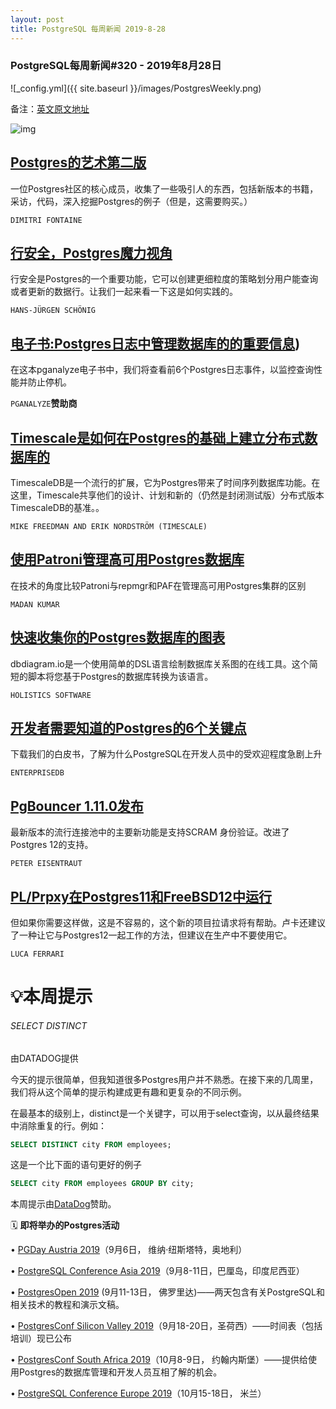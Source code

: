 ```yaml
---
layout: post
title: PostgreSQL 每周新闻 2019-8-28
---
```


### PostgreSQL每周新闻#320 - 2019年8月28日

![_config.yml]({{ site.baseurl }}/images/PostgresWeekly.png)

备注：[英文原文地址](https://postgresweekly.com/issues/320)

![img](https://res.cloudinary.com/cpress/image/upload/w_1280,e_sharpen:60/v1566985036/yo4lnibdiishpaptekox.png)

## [Postgres的艺术第二版](https://theartofpostgresql.com)

一位Postgres社区的核心成员，收集了一些吸引人的东西，包括新版本的书籍，采访，代码，深入挖掘Postgres的例子（但是，这需要购买。）

`DIMITRI FONTAINE`

## [行安全，Postgres魔力视角](https://www.cybertec-postgresql.com/en/postgresql-row-level-security-views-and-a-lot-of-magic/)

行安全是Postgres的一个重要功能，它可以创建更细粒度的策略划分用户能查询或者更新的数据行。让我们一起来看一下这是如何实践的。

`HANS-JÜRGEN SCHÖNIG`

## [电子书:Postgres日志中管理数据库的的重要信息](https://pganalyze.com/ebooks/monitoring-postgres-logs?utm_source=PostgresWeeklyPrimary))

在这本pganalyze电子书中，我们将查看前6个Postgres日志事件，以监控查询性能并防止停机。

`PGANALYZE`**赞助商**

## [Timescale是如何在Postgres的基础上建立分布式数据库的](https://blog.timescale.com/blog/building-a-distributed-time-series-database-on-postgresql/)

TimescaleDB是一个流行的扩展，它为Postgres带来了时间序列数据库功能。在这里，Timescale共享他们的设计、计划和新的（仍然是封闭测试版）分布式版本TimescaleDB的基准。。

`MIKE FREEDMAN AND ERIK NORDSTRÖM (TIMESCALE)`



## [使用Patroni管理高可用Postgres数据库](https://scalegrid.io/blog/managing-high-availability-in-postgresql-part-3/)

在技术的角度比较Patroni与repmgr和PAF在管理高可用Postgres集群的区别

`MADAN KUMAR`



## [快速收集你的Postgres数据库的图表](https://github.com/nsingla/dbdiagrams)

dbdiagram.io是一个使用简单的DSL语言绘制数据库关系图的在线工具。这个简短的脚本将您基于Postgres的数据库转换为该语言。

`HOLISTICS SOFTWARE`



## [开发者需要知道的Postgres的6个关键点](https://info.enterprisedb.com/Tech-Guide-6-Things-a-Developer-Should-Know-About-Postgres-paper.html?utm_source=Cooperpress&utm_medium=ad)

下载我们的白皮书，了解为什么PostgreSQL在开发人员中的受欢迎程度急剧上升

`ENTERPRISEDB`



## [PgBouncer 1.11.0发布](http://www.pateldenish.com/2019/08/clone-schema-in-postgres.html)

最新版本的流行连接池中的主要新功能是支持SCRAM 身份验证。改进了Postgres 12的支持。

`PETER EISENTRAUT`



## [PL/Prpxy在Postgres11和FreeBSD12中运行](https://fluca1978.github.io/2019/08/26/PLProxy_FreeBSD.html)

但如果你需要这样做，这是不容易的，这个新的项目拉请求将有帮助。卢卡还建议了一种让它与Postgres12一起工作的方法，但建议在生产中不要使用它。

`LUCA FERRARI`



# 💡本周提示

###### SELECT DISTINCT

由DATADOG提供



今天的提示很简单，但我知道很多Postgres用户并不熟悉。在接下来的几周里，我们将从这个简单的提示构建成更有趣和更复杂的不同示例。

在最基本的级别上，distinct是一个关键字，可以用于select查询，以从最终结果中消除重复的行。例如：

```sql
SELECT DISTINCT city FROM employees;
```

这是一个比下面的语句更好的例子

```sql
SELECT city FROM employees GROUP BY city;
```

本周提示由[DataDog](https://www.datadoghq.com/postgres-monitoring/?utm_source=Advertisement&utm_medium=CooperPress&utm_campaign=CooperPress-PostgresWeeklyTip)赞助。





🗓  **即将举办的Postgres活动**  

• [PGDay Austria 2019](https://pgday.at/en/)（9月6日， 维纳·纽斯塔特，奥地利）

• [PostgreSQL Conference Asia 2019](https://2019.pgconf.asia/)（9月8-11日，巴厘岛，印度尼西亚）

• [PostgresOpen 2019](https://postgresweekly.com/link/68304/web) (9月11-13日， 佛罗里达)——两天包含有关PostgreSQL和相关技术的教程和演示文稿。

• [PostgresConf Silicon Valley 2019](https://postgresweekly.com/link/68305/web)（9月18-20日，圣荷西）——时间表（包括培训）现已公布

• [PostgresConf South Africa 2019](https://postgresweekly.com/link/68306/web)（10月8-9日， 约翰内斯堡）——提供给使用Postgres的数据库管理和开发人员互相了解的机会。

• [PostgreSQL Conference Europe 2019](https://postgresweekly.com/link/68391/web)（10月15-18日， 米兰）